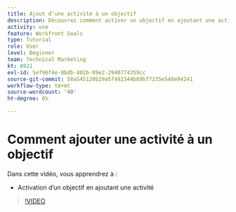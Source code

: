 ```yaml
---
title: Ajout d’une activité à un objectif
description: Découvrez comment activer un objectif en ajoutant une activité dans [!DNL Workfront Goals].
activity: use
feature: Workfront Goals
type: Tutorial
role: User
level: Beginner
team: Technical Marketing
kt: 8921
exl-id: 5ef96f4e-8bdb-402b-89e2-2940774359cc
source-git-commit: 58a545120b29a5f492344b89b77235e548e94241
workflow-type: tm+mt
source-wordcount: '40'
ht-degree: 0%

---
```


# Comment ajouter une activité à un objectif

Dans cette vidéo, vous apprendrez à :

* Activation d’un objectif en ajoutant une activité

>[!VIDEO](https://video.tv.adobe.com/v/335193/?quality=12)

